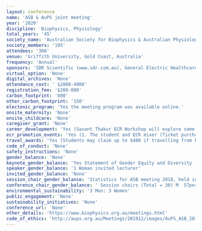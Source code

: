 ```yaml
---
layout: conference 
name: 'ASB & AuPS joint meeting'
year: '2020'
discipline: 'Biophysics, Physiology'
total_years: '45'
society_name: 'Australian Society for Biophysics & Australian Physiological Society'
society_members: '195'
attendees: '300'
venue: 'Griffith University, Gold Coast, Australia'
frequency: 'Annual'
sponsors: 'SDR Scientific (www.sdr.com.au), General Electric Healthcare Life Sciences(GE), ADInstruments, AURORAScientific, APAC Scientific, Australian National University, MAWA (Medical Advances without animals), JGP (Journal of General Physiology)'
virtual_option: 'None'
digital_archives: 'None'
attendance_cost: ' $2000-4000'
registration_fee: '$200-800'
carbon_footprint: '600'
other_carbon_footprint: '150'
electonic_program: 'Yes the meeting program was available online.'
onsite_maternity: 'None'
onsite_childcare: 'None'
caregiver_grant: 'None'
career_development: 'Yes (Savant Thakur ECR Workshop will explore some professional and personal adversities that we must overcome in the physiology research field. As students and ECRs, we often have high expectations of what success in the field requires - including high impact papers, grants, and competitive post-docs. In this workshop, we will spend some time discussing how to manage expectations and some strategies to approach our career planning.)'
ecr_promotion_events: 'Yes (1. The student and ECR mixer (Ticket purchase required)  2. Student and ECR Awards, Prizes & Travel Grants)'
travel_awards: 'Yes (Students may claim up to $400 if travelling from Perth, up to $100 if travelling from Sydney, or up to $250 if travelling from Adelaide, Brisbane, Gold Coast, Hobart, Melbourne or other regions.)'
code_of_conduct: 'None'
safety_instructions: 'None'
gender_balance: 'None'
keynote_gender_balance: 'Yes Statement of Gender Equity and Diversity (https://www.biophysics.org.au/meetings.html)'
speaker_gender_balance: '1 Woman invited lecturer'
invited_gender_balance: 'None'
session_chair_gender_balance: 'Statistics for ASB meeting 2018, held in conjunction with the Asian Biophysics Association                                                                Male              Female  Invited speakers (Total = 46)           48percent                  52percent  Speakers selected from abstracts(Total = 40) 65percent                  35percent '
conference_chair_gender_balance: ' Session chairs (Total = 30) M  57percent: W  43percent'
environmental_sustainability: '3 Men: 3 Women'
public_engagement: 'None'
sustainability_initiatives: 'None'
conference_url: 'None'
other_details: 'https://www.biophysics.org.au/meetings.html'
code_of_ethics: 'http://aups.org.au/Meetings/201912/images/AuPS_ASB_2019percent20Conferencepercent20handbook.pdf https://link.springer.com/article/10.1007/s12551-019-00519-0'
---
```

